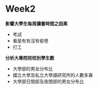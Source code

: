 # Week2  
**影響大學生每周讀書時間之因素**  
- 考試  
- 看是有有沒有偷卷  
- 打工  
 
**分析大專院校校別學生數**  
- 大學部的男女分布比  
- 國立大學及私立大學讀研究所的人數多寡  
- 大學部日間部及夜間部的男女分布比 
